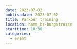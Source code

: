```yaml
---
date: 2023-07-02
publishdate: 2023-07-02
title: Parkour training
location: hamm_bs-burgstrasse
starttime: 10:30
categories:
  - event
---
```


